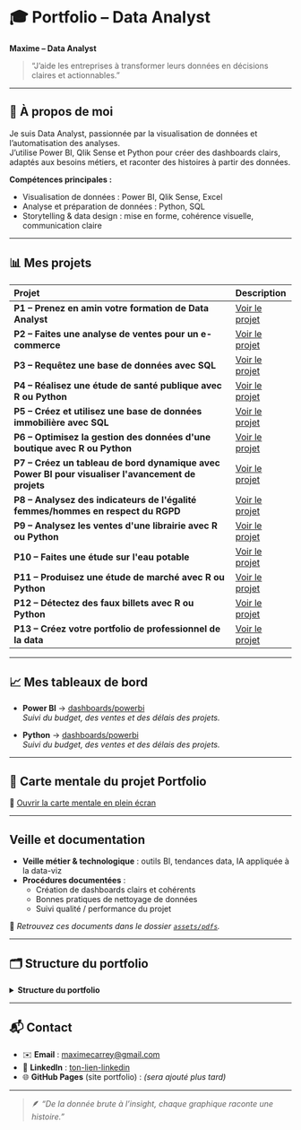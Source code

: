 # 🎓 Portfolio – Data Analyst

**Maxime – Data Analyst**  
> “J’aide les entreprises à transformer leurs données en décisions claires et actionnables.”

---

## 🧭 À propos de moi
Je suis Data Analyst, passionnée par la visualisation de données et l’automatisation des analyses.  
J’utilise Power BI, Qlik Sense et Python pour créer des dashboards clairs, adaptés aux besoins métiers, et raconter des histoires à partir des données.

**Compétences principales :**
- Visualisation de données : Power BI, Qlik Sense, Excel  
- Analyse et préparation de données : Python, SQL  
- Storytelling & data design : mise en forme, cohérence visuelle, communication claire  

---

## 📊 Mes projets

| Projet | Description |
|:--|:--|
| **P1 – Prenez en amin votre formation de Data Analyst** | [Voir le projet](projects/P1/README.md) |
| **P2 – Faites une analyse de ventes pour un e-commerce** | [Voir le projet](projects/P2/README.md) |
| **P3 – Requêtez une base de données avec SQL** | [Voir le projet](projects/P3/README.md) |
| **P4 – Réalisez une étude de santé publique avec R ou Python** | [Voir le projet](projects/P4/README.md) |
| **P5 – Créez et utilisez une base de données immobilière avec SQL** | [Voir le projet](projects/P5/README.md) |
| **P6 – Optimisez la gestion des données d'une boutique avec R ou Python** | [Voir le projet](projects/P6/README.md) |
| **P7 – Créez un tableau de bord dynamique avec Power BI pour visualiser l'avancement de projets** | [Voir le projet](projects/P7/README.md) |
| **P8 – Analysez des indicateurs de l'égalité femmes/hommes en respect du RGPD** | [Voir le projet](projects/P8/README.md) |
| **P9 – Analysez les ventes d'une librairie avec R ou Python** | [Voir le projet](projects/P9/README.md) |
| **P10 – Faites une étude sur l'eau potable** | [Voir le projet](projects/P10/README.md) |
| **P11 – Produisez une étude de marché avec R ou Python** | [Voir le projet](projects/P11/README.md) |
| **P12 – Détectez des faux billets avec R ou Python** | [Voir le projet](projects/P12/README.md) |
| **P13 – Créez votre portfolio de professionnel de la data** | [Voir le projet](projects/P13/README.md) |

---

## 📈 Mes tableaux de bord

- **Power BI** → [dashboards/powerbi](dashboards/powerbi)  
  *Suivi du budget, des ventes et des délais des projets.*

- **Python** → [dashboards/powerbi](dashboards/python)  
  *Suivi du budget, des ventes et des délais des projets.*

---

## 🧠 Carte mentale du projet Portfolio

📎 [Ouvrir la carte mentale en plein écran](mindmap.html)

---

##  Veille et documentation
- **Veille métier & technologique** : outils BI, tendances data, IA appliquée à la data-viz  
- **Procédures documentées** :  
  - Création de dashboards clairs et cohérents  
  - Bonnes pratiques de nettoyage de données  
  - Suivi qualité / performance du projet  

📁 *Retrouvez ces documents dans le dossier [`assets/pdfs`](assets/pdfs/).*

---

## 🗂 Structure du portfolio

<details>
  <summary><strong>Structure du portfolio</strong></summary>

<pre>
portfolio-data-analyst/
├─ README.md
├─ assets/
│  ├─ images/
│  └─ pdfs/
├─ projects/
│  ├─ P1/
│  ├─ P2/
│  └─ P3/
├─ dashboards/
│  ├─ powerbi/
│  └─ qlik/
└─ docs/
</pre>
</details>

---

## 📬 Contact
- ✉️ **Email** : [maximecarrey@gmail.com](mailto:maximecarrey@gmail.com)  
- 💼 **LinkedIn** : [ton-lien-linkedin](https://www.linkedin.com/in/tonprofil/)  
- 🌐 **GitHub Pages** (site portfolio) : *(sera ajouté plus tard)*  

---

> 🪶 _“De la donnée brute à l’insight, chaque graphique raconte une histoire.”_

